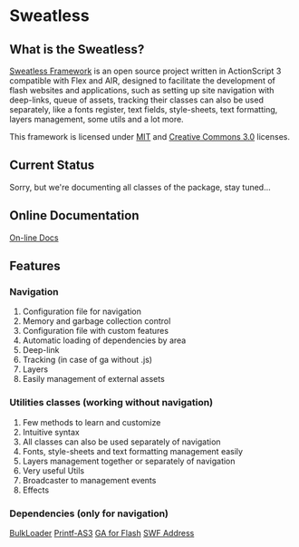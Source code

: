 # Sweatless

##  What is the Sweatless?

[Sweatless Framework](http://www.sweatless.as) is an open source project written in ActionScript 3 compatible with Flex and AIR, designed to facilitate the development of flash websites and applications, such as setting up site navigation with deep-links, queue of assets, tracking their classes can also be used separately, like a fonts register, text fields, style-sheets, text formatting, layers management, some utils and a lot more.

This framework is licensed under [MIT](http://www.opensource.org/licenses/mit-license.php) and [Creative Commons 3.0](http://creativecommons.org/licenses/by-sa/3.0/legalcode) licenses.

## Current Status

Sorry, but we're documenting all classes of the package, stay tuned...

## Online Documentation
[On-line Docs](http://www.sweatless.as/docs)

## Features

### Navigation
1. Configuration file for navigation
2. Memory and garbage collection control
3. Configuration file with custom features
4. Automatic loading of dependencies by area
5. Deep-link
6. Tracking (in case of ga without .js)
7. Layers
8. Easily management of external assets

### Utilities classes (working without navigation)
1. Few methods to learn and customize
2. Intuitive syntax
3. All classes can also be used separately of navigation
4. Fonts, style-sheets and text formatting management easily
5. Layers management together or separately of navigation
6. Very useful Utils
7. Broadcaster to management events
8. Effects

### Dependencies (only for navigation)
[BulkLoader](http://github.com/arthur-debert/BulkLoader)
[Printf-AS3](http://github.com/arthur-debert/printf-as3)
[GA for Flash](http://code.google.com/p/gaforflash)
[SWF Address](http://www.asual.com/swfaddress)
